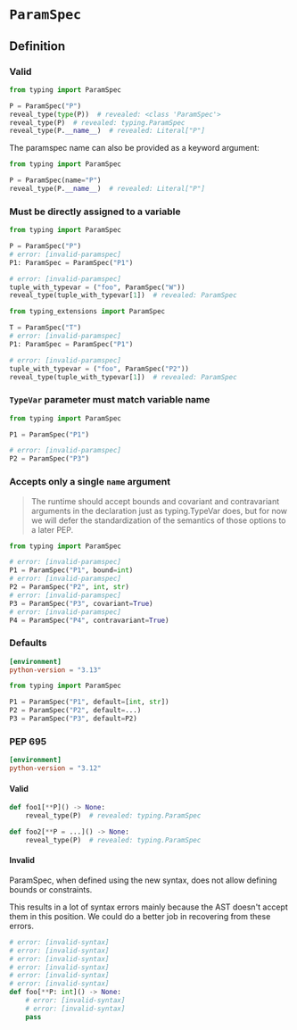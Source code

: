 # `ParamSpec`

## Definition

### Valid

```py
from typing import ParamSpec

P = ParamSpec("P")
reveal_type(type(P))  # revealed: <class 'ParamSpec'>
reveal_type(P)  # revealed: typing.ParamSpec
reveal_type(P.__name__)  # revealed: Literal["P"]
```

The paramspec name can also be provided as a keyword argument:

```py
from typing import ParamSpec

P = ParamSpec(name="P")
reveal_type(P.__name__)  # revealed: Literal["P"]
```

### Must be directly assigned to a variable

```py
from typing import ParamSpec

P = ParamSpec("P")
# error: [invalid-paramspec]
P1: ParamSpec = ParamSpec("P1")

# error: [invalid-paramspec]
tuple_with_typevar = ("foo", ParamSpec("W"))
reveal_type(tuple_with_typevar[1])  # revealed: ParamSpec
```

```py
from typing_extensions import ParamSpec

T = ParamSpec("T")
# error: [invalid-paramspec]
P1: ParamSpec = ParamSpec("P1")

# error: [invalid-paramspec]
tuple_with_typevar = ("foo", ParamSpec("P2"))
reveal_type(tuple_with_typevar[1])  # revealed: ParamSpec
```

### `TypeVar` parameter must match variable name

```py
from typing import ParamSpec

P1 = ParamSpec("P1")

# error: [invalid-paramspec]
P2 = ParamSpec("P3")
```

### Accepts only a single `name` argument

> The runtime should accept bounds and covariant and contravariant arguments in the declaration just
> as typing.TypeVar does, but for now we will defer the standardization of the semantics of those
> options to a later PEP.

```py
from typing import ParamSpec

# error: [invalid-paramspec]
P1 = ParamSpec("P1", bound=int)
# error: [invalid-paramspec]
P2 = ParamSpec("P2", int, str)
# error: [invalid-paramspec]
P3 = ParamSpec("P3", covariant=True)
# error: [invalid-paramspec]
P4 = ParamSpec("P4", contravariant=True)
```

### Defaults

```toml
[environment]
python-version = "3.13"
```

```py
from typing import ParamSpec

P1 = ParamSpec("P1", default=[int, str])
P2 = ParamSpec("P2", default=...)
P3 = ParamSpec("P3", default=P2)
```

### PEP 695

```toml
[environment]
python-version = "3.12"
```

#### Valid

```py
def foo1[**P]() -> None:
    reveal_type(P)  # revealed: typing.ParamSpec

def foo2[**P = ...]() -> None:
    reveal_type(P)  # revealed: typing.ParamSpec
```

#### Invalid

ParamSpec, when defined using the new syntax, does not allow defining bounds or constraints.

This results in a lot of syntax errors mainly because the AST doesn't accept them in this position.
We could do a better job in recovering from these errors.

<!-- blacken-docs:off -->

```py
# error: [invalid-syntax]
# error: [invalid-syntax]
# error: [invalid-syntax]
# error: [invalid-syntax]
# error: [invalid-syntax]
# error: [invalid-syntax]
def foo[**P: int]() -> None:
    # error: [invalid-syntax]
    # error: [invalid-syntax]
    pass
```

<!-- blacken-docs:on -->

